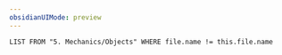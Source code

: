 ```yaml
---
obsidianUIMode: preview
---
```

```dataview
LIST FROM "5. Mechanics/Objects" WHERE file.name != this.file.name
```